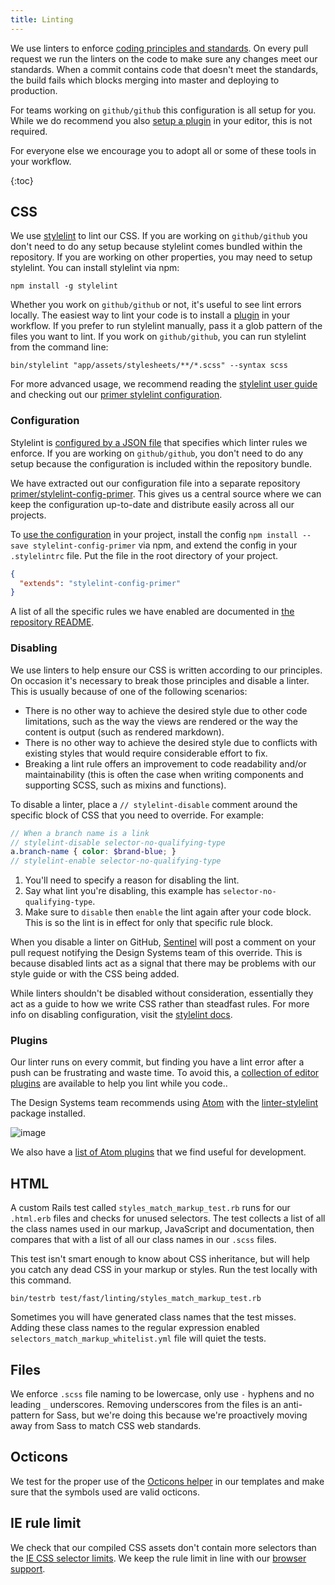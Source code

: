 ```yaml
---
title: Linting
---
```


We use linters to enforce [coding principles and standards](../principles). On every pull request we run the linters on the code to make sure any changes meet our standards. When a commit contains code that doesn't meet the standards, the build fails which blocks merging into master and deploying to production.

For teams working on `github/github` this configuration is all setup for you. While we do recommend you also [setup a plugin](#plugins) in your editor, this is not required.

For everyone else we encourage you to adopt all or some of these tools in your workflow.

{:toc}

## CSS

We use [stylelint](http://stylelint.io/) to lint our CSS. If you are working on `github/github` you don't need to do any setup because stylelint comes bundled within the repository. If you are working on other properties, you may need to setup stylelint. You can install stylelint via npm:

```
npm install -g stylelint
```

Whether you work on `github/github` or not, it's useful to see lint errors locally. The easiest way to lint your code is to install a [plugin](#plugins) in your workflow. If you prefer to run stylelint manually, pass it a glob pattern of the files you want to lint. If you work on `github/github`, you can run stylelint from the command line:

```
bin/stylelint "app/assets/stylesheets/**/*.scss" --syntax scss
```

For more advanced usage, we recommend reading the [stylelint user guide](http://stylelint.io/user-guide/) and checking out our [primer stylelint configuration](https://github.com/primer/primer/tree/master/tools/stylelint-config-primer).

### Configuration

Stylelint is [configured by a JSON file](http://stylelint.io/user-guide/configuration/) that specifies which linter rules we enforce. If you are working on `github/github`, you don't need to do any setup because the configuration is included within the repository bundle.

We have extracted out our configuration file into a separate repository [primer/stylelint-config-primer](https://github.com/primer/primer/tree/master/tools/stylelint-config-primer). This gives us a central source where we can keep the configuration up-to-date and distribute easily across all our projects.

To [use the configuration](https://github.com/primer/primer/tree/master/tools/stylelint-config-primer#usage) in your project, install the config `npm install --save stylelint-config-primer` via npm, and extend the config in your `.stylelintrc` file. Put the file in the root directory of your project.

```json
{
  "extends": "stylelint-config-primer"
}
```

A list of all the specific rules we have enabled are documented in [the repository README](https://github.com/primer/primer/tree/master/tools/stylelint-config-primer#documentation).

### Disabling

We use linters to help ensure our CSS is written according to our principles. On occasion it's necessary to break those principles and disable a linter. This is usually because of one of the following scenarios:
- There is no other way to achieve the desired style due to other code limitations, such as the way the views are rendered or the way the content is output (such as rendered markdown).
-  There is no other way to achieve the desired style due to conflicts with existing styles that would require considerable effort to fix.
- Breaking a lint rule offers an improvement to code readability and/or maintainability (this is often the case when writing components and supporting SCSS, such as mixins and functions).

To disable a linter, place a `// stylelint-disable` comment around the specific block of CSS that you need to override. For example:

```scss
// When a branch name is a link
// stylelint-disable selector-no-qualifying-type
a.branch-name { color: $brand-blue; }
// stylelint-enable selector-no-qualifying-type
```

1. You'll need to specify a reason for disabling the lint.
2. Say what lint you're disabling, this example has `selector-no-qualifying-type`.
3. Make sure to `disable` then `enable` the lint again after your code block. This is so the lint is in effect for only that specific rule block.

When you disable a linter on GitHub, [Sentinel](https://github.com/github/sentinel) will post a comment on your pull request notifying the Design Systems team of this override. This is because disabled lints act as a signal that there may be problems with our style guide or with the CSS being added.

While linters shouldn't be disabled without consideration, essentially they act as a guide to how we write CSS rather than steadfast rules. For more info on disabling configuration, visit the [stylelint docs](http://stylelint.io/user-guide/configuration/#turning-rules-off-from-within-your-css).

### Plugins

Our linter runs on every commit, but finding you have a lint error after a push can be frustrating and waste time. To avoid this, a [collection of editor plugins](http://stylelint.io/user-guide/complementary-tools/) are available to help you lint while you code..

The Design Systems team recommends using [Atom](https://atom.io/) with the  [linter-stylelint](https://github.com/AtomLinter/linter-stylelint) package installed.

![image](https://cloud.githubusercontent.com/assets/54012/21456489/6a10b370-c8f6-11e6-9199-bb3709e79794.png)

We also have a [list of Atom plugins](../tools/atom-plugins) that we find useful for development.

## HTML

A custom Rails test called `styles_match_markup_test.rb` runs for our `.html.erb` files and checks for unused selectors. The test collects a list of all the class names used in our markup, JavaScript and documentation, then compares that with a list of all our class names in our `.scss` files.

This test isn't smart enough to know about CSS inheritance, but will help you catch any dead CSS in your markup or styles. Run the test locally with this command.

```
bin/testrb test/fast/linting/styles_match_markup_test.rb
```

Sometimes you will have generated class names that the test misses. Adding these class names to the regular expression enabled `selectors_match_markup_whitelist.yml` file will quiet the tests.

## Files

We enforce `.scss` file naming to be lowercase, only use `-` hyphens and no leading `_` underscores. Removing underscores from the files is an anti-pattern for Sass, but we're doing this because we're proactively moving away from Sass to match CSS web standards.

## Octicons

We test for the proper use of the [Octicons helper](https://github.com/primer/octicons/tree/master/lib/octicons_helper#readme) in our templates and make sure that the symbols used are valid octicons.

## IE rule limit

We check that our compiled CSS assets don't contain more selectors than the [IE CSS selector limits](https://blogs.msdn.microsoft.com/ieinternals/2011/05/14/stylesheet-limits-in-internet-explorer/). We keep the rule limit in line with our [browser support](../#browser-support).

